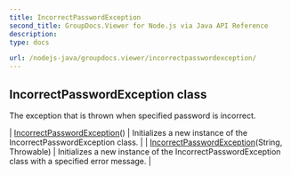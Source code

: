 ```yaml
---
title: IncorrectPasswordException
second_title: GroupDocs.Viewer for Node.js via Java API Reference
description: 
type: docs

url: /nodejs-java/groupdocs.viewer/incorrectpasswordexception/
---
```


## IncorrectPasswordException class

 The exception that is thrown when specified password is incorrect.
 
| [IncorrectPasswordException](incorrectpasswordexception)() | Initializes a new instance of the IncorrectPasswordException class. |
| [IncorrectPasswordException](incorrectpasswordexception)(String, Throwable) | Initializes a new instance of the IncorrectPasswordException class with a specified error message. |
